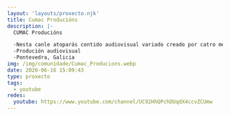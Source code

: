 ```yaml
---
layout: 'layouts/proxecto.njk'
title: Cumac Producións
description: |-
  CUMAC Producións

  -Nesta canle atoparás contido audiovisual variado creado por catro mentes creativas. Subiremos un vídeo á semana os venres ás seis da tarde, hora peninsular.
  -Produción audiovisual
  -Pontevedra, Galicia
img: /img/comunidade/Cumac_Producions.webp
date: 2020-06-16 15:09:43
type: proxecto
tags:
  - youtube
redes:
  youtube: https://www.youtube.com/channel/UC92HhQPchDUqdX4ccvZCUmw
---
```

